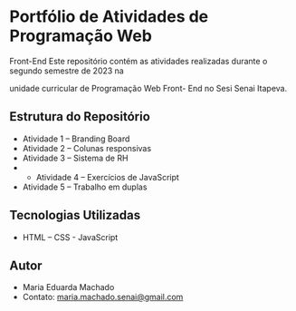 # Portfólio de Atividades de Programação Web
Front-End
Este repositório contém as atividades realizadas
durante o segundo semestre de 2023 na

unidade curricular de Programação Web Front-
End no Sesi Senai Itapeva.

## Estrutura do Repositório
- Atividade 1 – Branding Board
- Atividade 2 – Colunas responsivas
- Atividade 3 – Sistema de RH
- - Atividade 4 – Exercícios de JavaScript
- Atividade 5 – Trabalho em duplas
## Tecnologias Utilizadas
- HTML – CSS - JavaScript
## Autor
- Maria Eduarda Machado
- Contato: maria.machado.senai@gmail.com
